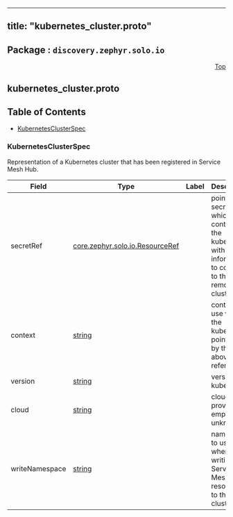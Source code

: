 
---
title: "kubernetes_cluster.proto"
---

## Package : `discovery.zephyr.solo.io`



<a name="top"></a>

<a name="API Reference for kubernetes_cluster.proto"></a>
<p align="right"><a href="#top">Top</a></p>

## kubernetes_cluster.proto


## Table of Contents
  - [KubernetesClusterSpec](#discovery.zephyr.solo.io.KubernetesClusterSpec)







<a name="discovery.zephyr.solo.io.KubernetesClusterSpec"></a>

### KubernetesClusterSpec
Representation of a Kubernetes cluster that has been registered in Service Mesh Hub.


| Field | Type | Label | Description |
| ----- | ---- | ----- | ----------- |
| secretRef | [core.zephyr.solo.io.ResourceRef](#core.zephyr.solo.io.ResourceRef) |  | pointer to secret which contains the kubeconfig with information to connect to the remote cluster. |
| context | [string](#string) |  | context to use within the kubeconfig pointed to by the above reference |
| version | [string](#string) |  | version of kubernetes |
| cloud | [string](#string) |  | cloud provider, empty if unknown |
| writeNamespace | [string](#string) |  | namespace to use when writing Service Mesh Hub resources to this cluster |





 <!-- end messages -->

 <!-- end enums -->

 <!-- end HasExtensions -->

 <!-- end services -->


